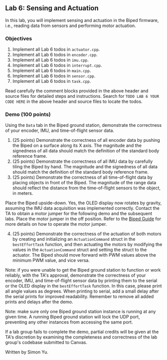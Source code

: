## Lab 6: Sensing and Actuation

In this lab, you will implement sensing and actuation in the Biped firmware, i.e., reading data from sensors and performing motor actuation.

### Objectives

1. Implement all Lab 6 todos in `actuator.cpp`.
2. Implement all Lab 6 todos in `encoder.cpp`.
3. Implement all Lab 6 todos in `imu.cpp`.
4. Implement all Lab 6 todos in `interrupt.cpp`.
5. Implement all Lab 6 todos in `main.cpp`.
6. Implement all Lab 6 todos in `sensor.cpp`.
7. Implement all Lab 6 todos in `task.cpp`.

Read carefully the comment blocks provided in the above header and source files for detailed steps and instructions. Search for `TODO LAB 6 YOUR CODE HERE` in the above header and source files to locate the todos.

### Demo (100 points)

Using the `Data` tab in the Biped ground station, demonstrate the correctness of your encoder, IMU, and time-of-flight sensor data.

1. (25 points) Demonstrate the correctness of all encoder data by pushing the Biped on a surface along its X axis. The magnitude and the signedness of all data should match the definition of the standard body reference frame.
2. (25 points) Demonstrate the correctness of all IMU data by carefully tiling the Biped by hand. The magnitude and the signedness of all data should match the definition of the standard body reference frame.
3. (25 points) Demonstrate the correctness of all time-of-flight data by placing objects in front of the Biped. The magnitude of the range data should reflect the distance from the time-of-flight sensors to the object, in meters.

Place the Biped upside-down. Yes, the OLED display now rotates by gravity, assuming the IMU data acquisition was implemented correctly. Contact the TA to obtain a motor jumper for the following demo and the subsequent labs. Place the motor jumper in the off position. Refer to the [Biped Guide](../general/biped.md#buttons-and-switches) for more details on how to operate the motor jumper.

4. (25 points) Demonstrate the correctness of the actuation of both motors by creating and initializing an `ActuationCommand` struct in the `bestEffortTask` function, and then actuating the motors by modifying the values in the `ActuationCommand` struct and setting the struct to the actuator. The Biped should move forward with PWM values above the minimum PWM value, and vice versa.

Note: if you were unable to get the Biped ground station to function or work reliably, with the TA's approval, demonstrate the correctness of your encoder, IMU, and time-of-flight sensor data by printing them to the serial or the OLED display in the `bestEffortTask` function. In this case, please print all angle values as degrees. When printing to serial, add a small delay after the serial prints for improved readability. Remember to remove all added prints and delays after the demo.

Note: make sure only one Biped ground station instance is running at any given time. A running Biped ground station will lock the UDP port, preventing any other instances from accessing the same port.

If a lab group fails to complete the demo, partial credits will be given at the TA's discretion by examining the completeness and correctness of the lab group's codebase submitted to Canvas.

Written by Simon Yu.
